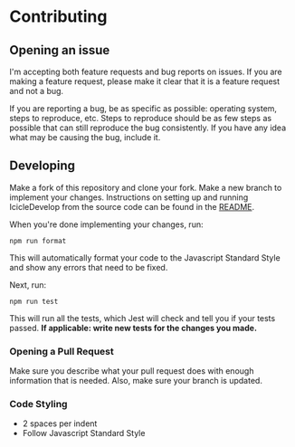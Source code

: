 # Contributing

## Opening an issue
I'm accepting both feature requests and bug reports on issues. If you are making a feature request, please make it clear that it is a feature request and not a bug.

If you are reporting a bug, be as specific as possible: operating system, steps to reproduce, etc. Steps to reproduce should be as few steps as possible that can still reproduce the bug consistently. If you have any idea what may be causing the bug, include it.

## Developing
Make a fork of this repository and clone your fork. Make a new branch to implement your changes. Instructions on setting up and running IcicleDevelop from the source code can be found in the [README](README).

When you're done implementing your changes, run:
```
npm run format
```
This will automatically format your code to the Javascript Standard Style and show any errors that need to be fixed. 

Next, run:
```
npm run test
```
This will run all the tests, which Jest will check and tell you if your tests passed. **If applicable: write new tests for the changes you made.**

### Opening a Pull Request
Make sure you describe what your pull request does with enough information that is needed. Also, make sure your branch is updated.

### Code Styling
* 2 spaces per indent
* Follow Javascript Standard Style